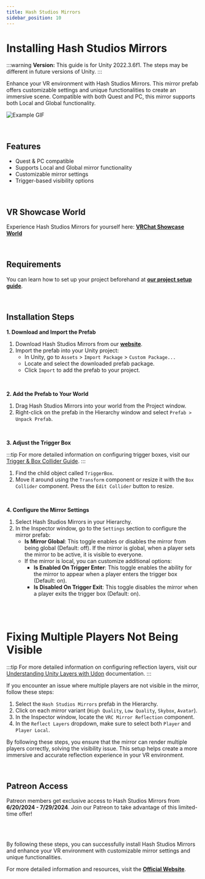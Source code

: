 ```yaml
---
title: Hash Studios Mirrors
sidebar_position: 10
---
```


# Installing Hash Studios Mirrors

:::warning
**Version:** This guide is for Unity 2022.3.6f1. The steps may be different in future versions of Unity.
:::

Enhance your VR environment with Hash Studios Mirrors. This mirror prefab offers customizable settings and unique functionalities to create an immersive scene. Compatible with both Quest and PC, this mirror supports both Local and Global functionality.

![Example GIF](/img/productshowcases/hashstudiosmirrorsshowcase.gif)

<br/>

## Features

- Quest & PC compatible
- Supports Local and Global mirror functionality
- Customizable mirror settings
- Trigger-based visibility options

<br/>

## VR Showcase World

Experience Hash Studios Mirrors for yourself here: **[VRChat Showcase World](https://vrchat.com/home/world/wrld_734fca4a-cba3-4b4c-b3e3-743f94d30614)**

<br/>

## Requirements

You can learn how to set up your project beforehand at **[our project setup guide](/docs/general-concepts/settingupudon)**.

<br/>

## Installation Steps

**1. Download and Import the Prefab**

1. Download Hash Studios Mirrors from our **[website](https://hashstudiosllc.com/hashstudiosmirrors)**.
2. Import the prefab into your Unity project:
   - In Unity, go to `Assets` > `Import Package` > `Custom Package...`
   - Locate and select the downloaded prefab package.
   - Click `Import` to add the prefab to your project.

<br/>

**2. Add the Prefab to Your World**

1. Drag Hash Studios Mirrors into your world from the Project window.
2. Right-click on the prefab in the Hierarchy window and select `Prefab > Unpack Prefab`.

<br/>

**3. Adjust the Trigger Box**

:::tip
For more detailed information on configuring trigger boxes, visit our [Trigger & Box Collider Guide](/docs/general-concepts/triggerbox/).
:::

1. Find the child object called `TriggerBox`.
2. Move it around using the `Transform` component or resize it with the `Box Collider` component. Press the `Edit Collider` button to resize.

<br/>

**4. Configure the Mirror Settings**

1. Select Hash Studios Mirrors in your Hierarchy.
2. In the Inspector window, go to the `Settings` section to configure the mirror prefab:
   - **Is Mirror Global**: This toggle enables or disables the mirror from being global (Default: off). If the mirror is global, when a player sets the mirror to be active, it is visible to everyone.
   - If the mirror is local, you can customize additional options:
     - **Is Enabled On Trigger Enter**: This toggle enables the ability for the mirror to appear when a player enters the trigger box (Default: on).
     - **Is Disabled On Trigger Exit**: This toggle disables the mirror when a player exits the trigger box (Default: on).

<br/><br/>

# Fixing Multiple Players Not Being Visible

:::tip
For more detailed information on configuring reflection layers, visit our [Understanding Unity Layers with Udon](/docs/general-concepts/layers/) documentation.
:::

If you encounter an issue where multiple players are not visible in the mirror, follow these steps:

1. Select the `Hash Studios Mirrors` prefab in the Hierarchy.
2. Click on each mirror variant (`High Quality`, `Low Quality`, `Skybox`, `Avatar`).
3. In the Inspector window, locate the `VRC Mirror Reflection` component.
4. In the `Reflect Layers` dropdown, make sure to select both `Player` and `Player Local`.

By following these steps, you ensure that the mirror can render multiple players correctly, solving the visibility issue. This setup helps create a more immersive and accurate reflection experience in your VR environment.

<br/>

## Patreon Access

Patreon members get exclusive access to Hash Studios Mirrors from **6/20/2024 - 7/29/2024**. Join our Patreon to take advantage of this limited-time offer!

<br/><br/>

By following these steps, you can successfully install Hash Studios Mirrors and enhance your VR environment with customizable mirror settings and unique functionalities.

For more detailed information and resources, visit the **[Official Website](https://hashstudiosllc.com/hashstudiosmirrors)**.
